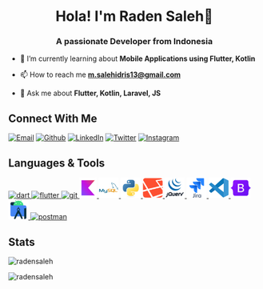 <h1 align="center">Hola! I'm Raden Saleh👋</h1>
<h3 align="center">A passionate Developer from Indonesia</h3>

- 🌱 I’m currently learning about **Mobile Applications using Flutter, Kotlin**

- 📫 How to reach me **m.salehidris13@gmail.com**

- 💬 Ask me about **Flutter, Kotlin, Laravel, JS**


## Connect With Me

[![Email](https://img.shields.io/badge/Email-E34F26?style=for-the-badge&logo=gmail&logoColor=white)](mailto:m.salehidris13@gmail.com)
[![Github](https://img.shields.io/badge/Github-100000?style=for-the-badge&logo=github&logoColor=white)](https://github.com/radensaleh)
[![LinkedIn](https://img.shields.io/badge/LinkedIn-0074c2?style=for-the-badge&logo=linkedin&logoColor=white)](https://www.linkedin.com/in/raden-saleh)
[![Twitter](https://img.shields.io/badge/Twitter-00C7B7?style=for-the-badge&logo=twitter&logoColor=white)](https://twitter.com/_radensaleh)
[![Instagram](https://img.shields.io/badge/Instagram-CB3837?style=for-the-badge&logo=instagram&logoColor=white)](https://www.instagram.com/radensaleh_)

## Languages & Tools

<p align="left">
<a href="https://dart.dev" target="_blank"> <img src="https://www.vectorlogo.zone/logos/dartlang/dartlang-icon.svg" alt="dart" width="40" height="40"/> </a>
<a href="https://flutter.dev" target="_blank"> <img src="https://www.vectorlogo.zone/logos/flutterio/flutterio-icon.svg" alt="flutter" width="40" height="40"/> </a>
<a href="https://git-scm.com/" target="_blank"> <img src="https://www.vectorlogo.zone/logos/git-scm/git-scm-icon.svg" alt="git" width="40" height="40"/> </a>
<a href="https://kotlinlang.org/" target="_blank"> <img src="https://raw.githubusercontent.com/devicons/devicon/master/icons/kotlin/kotlin-original.svg" alt="kotlin" width="35" height="40"/> </a>
<a href="https://www.mysql.com/" target="_blank"> <img src="https://raw.githubusercontent.com/devicons/devicon/master/icons/mysql/mysql-original-wordmark.svg" alt="mysql" width="40" height="40"/> </a>
<a href="https://www.python.org/" target="_blank"> <img src="https://raw.githubusercontent.com/devicons/devicon/master/icons/python/python-original.svg" alt="python" width="40" height="40"/> </a>
<a href="https://laravel.com/" target="_blank"> <img src="https://raw.githubusercontent.com/devicons/devicon/master/icons/laravel/laravel-plain.svg" alt="laravel" width="40" height="40"/> </a>
<a href="https://jquery.com/" target="_blank"> <img src="https://raw.githubusercontent.com/devicons/devicon/master/icons/jquery/jquery-original-wordmark.svg" alt="jquery" width="40" height="40"/> </a>
<a href="https://www.atlassian.com/software/jira" target="_blank"> <img src="https://raw.githubusercontent.com/devicons/devicon/master/icons/jira/jira-original-wordmark.svg" alt="jira" width="40" height="40"/> </a>
<a href="https://code.visualstudio.com/" target="_blank"> <img src="https://raw.githubusercontent.com/devicons/devicon/master/icons/vscode/vscode-original.svg" alt="vscode" width="40" height="40"/> </a>
<a href="https://getbootstrap.com/" target="_blank"> <img src="https://raw.githubusercontent.com/devicons/devicon/master/icons/bootstrap/bootstrap-original.svg" alt="bootstrap" width="40" height="40"/> </a>
<a href="https://developer.android.com/studio" target="_blank"> <img src="https://raw.githubusercontent.com/devicons/devicon/master/icons/androidstudio/androidstudio-original.svg" alt="androistudio" width="40" height="40"/> </a>
<a href="https://www.postman.com/" target="_blank"> <img src="https://avatars.githubusercontent.com/u/10251060?s=200&v=4" alt="postman" width="40" height="40"/> </a>
</p>


## Stats

![radensaleh](https://github-readme-stats.vercel.app/api?username=radensaleh&show_icons=true&locale=en)

![radensaleh](https://github-readme-streak-stats.herokuapp.com/?user=radensaleh&)
